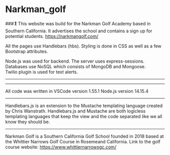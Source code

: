 # Narkman_golf


###🏌️
This website was build for the Narkman Golf Academy based in Southern California.  It advertises the school and contains a sign up for potential students.
https://narkmangolf.com/

All the pages use Handlebars (hbs).  Styling is done in CSS as well as a few Bootstrap attributes. 

Node.js was used for backend.  The server uses express-sessions. 
Databases use NoSQL which consists of MongoDB and Mongoose.  
Twilio plugin is used for text alerts.  

***




***

All code was written in VSCode version 1.55.1
Node.js version 14.15.4

***

Handlebars.js is an extension to the Mustache templating language created by Chris Wanstrath. 
Handlebars.js and Mustache are both logicless templating languages that keep the view and the code separated like we all know they should be.


***

Narkman Golf is a Southern California Golf School founded in 2018 based at the Whittier Narrows Golf Course in Rosemeand California. Link to the golf course website: https://www.whittiernarrowsgc.com/
